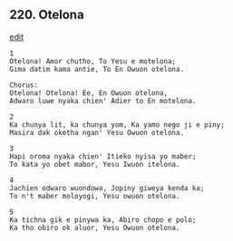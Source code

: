 
## 220.  Otelona
[edit](https://docs.google.com/document/d/1SzknH8pZRHcN2oqCwVS456KyfK0gNGNF/edit?mode=html)



    1
    Otelona! Amor chutho, To Yesu e motelona;
    Gima datim kama antie, To En Owuon otelona.

    Chorus:
    Otelona! Otelona! Ee, En Owuon otelona,
    Adwaro luwe nyaka chien' Adier to En motelona.

    2
    Ka chunya lit, ka chunya yom, Ka yamo nego ji e piny;
    Masira dak oketha ngan' Yesu Owuon otelona.

    3
    Hapi oroma nyaka chien' Itieko nyisa yo maber;
    To kata yo obet mabor, Yesu Iwuon itelona.

    4
    Jachien odwaro wuondowa, Jopiny giweya kenda ka;
    To n't maber moloyogi, Yesu owuon otelona.

    5
    Ka tichna gik e pinywa ka, Abiro chopo e polo;
    Ka tho obiro ok aluor, Yesu Owuon otelona.

